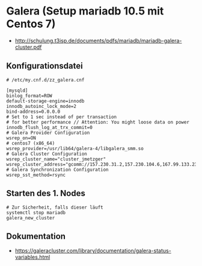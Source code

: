 # Galera (Setup mariadb 10.5 mit Centos 7) 

  * http://schulung.t3isp.de/documents/pdfs/mariadb/mariadb-galera-cluster.pdf
  
## Konfigurationsdatei 

```
# /etc/my.cnf.d/zz_galera.cnf

[mysqld]
binlog_format=ROW
default-storage-engine=innodb
innodb_autoinc_lock_mode=2
bind-address=0.0.0.0
# Set to 1 sec instead of per transaction
# for better performance // Attention: You might loose data on power
innodb_flush_log_at_trx_commit=0
# Galera Provider Configuration
wsrep_on=ON
# centos7 (x86_64)
wsrep_provider=/usr/lib64/galera-4/libgalera_smm.so
# Galera Cluster Configuration
wsrep_cluster_name="cluster_jmetzger"
wsrep_cluster_address="gcomm://157.230.31.2,157.230.104.6,167.99.133.234"
# Galera Synchronization Configuration
wsrep_sst_method=rsync
```

## Starten des 1. Nodes 

```
# Zur Sicherheit, falls dieser läuft
systemctl stop mariadb 
galera_new_cluster 
```

## Dokumentation 

  * https://galeracluster.com/library/documentation/galera-status-variables.html
  
